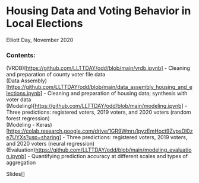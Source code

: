 # Housing Data and Voting Behavior in Local Elections 
Elliott Day, November 2020 
  
### Contents:  
  
(VRDB)[https://github.com/LLTTDAY/odd/blob/main/vrdb.ipynb] - Cleaning and preparation of county voter file data  
(Data Assembly)[https://github.com/LLTTDAY/odd/blob/main/data_assembly_housing_and_elections.ipynb] - Cleaning and preparation of housing data; synthesis with voter data  
(Modeling)[https://github.com/LLTTDAY/odd/blob/main/modeling.ipynb] - Three predictions: registered voters, 2019 voters, and 2020 voters (random forest regression)  
(Modeling - Keras)[https://colab.research.google.com/drive/1GR9Wmru1pyzEmHoct9ZvpsDl0ze7UYXs?usp=sharing] - Three predictions: registered voters, 2019 voters, and 2020 voters (neural regression)  
(Evaluation)https://github.com/LLTTDAY/odd/blob/main/modeling_evaluation.ipynb] - Quantifying prediction accuracy at different scales and types of aggregation  
  
Slides[]